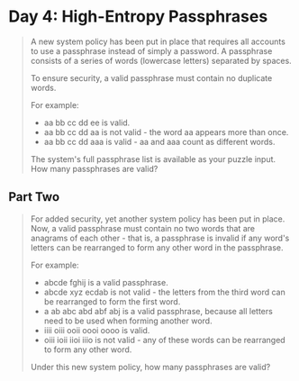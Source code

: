 # Day 4: High-Entropy Passphrases

> A new system policy has been put in place that requires all accounts to use a passphrase instead of simply a password. A passphrase consists of a series of words (lowercase letters) separated by spaces.
> 
> To ensure security, a valid passphrase must contain no duplicate words.
> 
> For example:
> 
> - aa bb cc dd ee is valid.
> - aa bb cc dd aa is not valid - the word aa appears more than once.
> - aa bb cc dd aaa is valid - aa and aaa count as different words.
> 
> The system's full passphrase list is available as your puzzle input. How many passphrases are valid?

## Part Two

> For added security, yet another system policy has been put in place. Now, a valid passphrase must contain no two words that are anagrams of each other - that is, a passphrase is invalid if any word's letters can be rearranged to form any other word in the passphrase.
> 
> For example:
> 
> - abcde fghij is a valid passphrase.
> - abcde xyz ecdab is not valid - the letters from the third word can be rearranged to form the first word.
> - a ab abc abd abf abj is a valid passphrase, because all letters need to be used when forming another word.
> - iiii oiii ooii oooi oooo is valid.
> - oiii ioii iioi iiio is not valid - any of these words can be rearranged to form any other word.
> 
> Under this new system policy, how many passphrases are valid?
